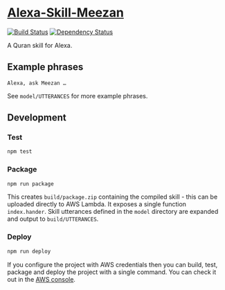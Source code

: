 # [Alexa-Skill-Meezan](https://github.com/axis-tip/alexa-skill-meezan)

[![Build Status](http://img.shields.io/travis/axis-tip/alexa-skill-meezan/master.svg?style=flat-square)](https://travis-ci.org/axis-tip/alexa-skill-meezan)
[![Dependency Status](http://img.shields.io/david/axis-tip/alexa-skill-meezan.svg?style=flat-square)](https://david-dm.org/axis-tip/alexa-skill-meezan)

A Quran skill for Alexa.

## Example phrases

```
Alexa, ask Meezan …
```

See `model/UTTERANCES` for more example phrases.

## Development

### Test

```bash
npm test
```

### Package

```bash
npm run package
```

This creates `build/package.zip` containing the compiled skill - this can be uploaded directly to AWS Lambda. It exposes a single function `index.hander`. Skill utterances defined in the `model` directory are expanded and output to `build/UTTERANCES`.

### Deploy

```bash
npm run deploy
```

If you configure the project with AWS credentials then you can build, test, package and deploy the project with a single command. You can check it out in the [AWS console](https://console.aws.amazon.com/lambda/home?region=us-east-1#/functions/meezan).
